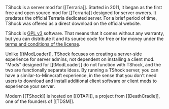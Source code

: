 TShock is a server mod for [[Terraria]]. Started in 2011, it began as the first free and open source mod for [[Terraria]] designed for server owners. It predates the official Terraria dedicated server. For a brief period of time, TShock was offered as a direct download on the official website.

TShock is [GPL v3](https://www.gnu.org/licenses/gpl-3.0.en.html) software. That means that it comes without any warranty, but you can distribute it and its source code for free or for money under the [terms and conditions of the license](https://choosealicense.com/licenses/gpl-3.0/).

Unlike [[tModLoader]], TShock focuses on creating a server-side experience for server admins, not dependent on installing a client mod. "Mods" designed for [[tModLoader]] do not function with TShock, and the two are functionally separate ideas. By running a TShock server, you can have a similar-to-Minecraft experience, in the sense that you don't need users to download and install additional client software or client mods to experience your server.

Modern [[TShock]] is hosted on [[OTAPI]], a project from [[DeathCradle]], one of the founders of [[TDSM]].